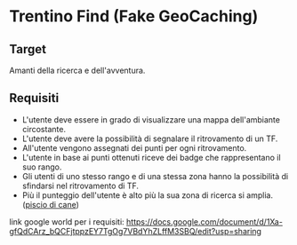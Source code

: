 # Trentino Find (Fake GeoCaching)
## Target
Amanti della ricerca e dell'avventura.

## Requisiti
- L'utente deve essere in grado di visualizzare una mappa dell'ambiante circostante.
- L'utente deve avere la possibilità di segnalare il ritrovamento di un TF.
- All'utente vengono assegnati dei punti per ogni ritrovamento.
- L'utente in base ai punti ottenuti riceve dei badge che rappresentano il suo rango.
- Gli utenti di uno stesso rango e di una stessa zona hanno la possibilità di sfindarsi nel ritrovamento di TF. 
- Più il punteggio dell'utente è alto più la sua zona di ricerca si amplia. ([piscio di cane](https://canestrinilex.com/assets/Uploads/blog-pics/7966cdddbb/Cane-che-fa-pipi-su-muro-1.jpg))

link google world per i requisiti: https://docs.google.com/document/d/1Xa-gfQdCArz_bQCFjtppzEY7TgOg7VBdYhZLffM3SBQ/edit?usp=sharing

